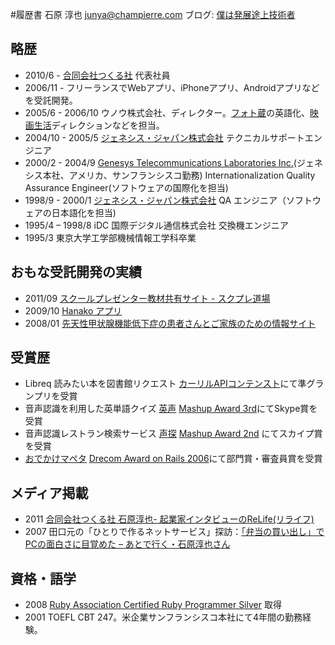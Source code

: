 #履歴書
石原 淳也 <junya@champierre.com>
ブログ: [僕は発展途上技術者](http://blog.champierre.com/)

## 略歴
* 2010/6 - [合同会社つくる社](http://tsukurusha.com/) 代表社員
* 2006/11 - フリーランスでWebアプリ、iPhoneアプリ、Androidアプリなどを受託開発。
* 2005/6 - 2006/10 ウノウ株式会社、ディレクター。[フォト蔵](http://photozou.jp/)の英語化、[映画生活](http://cinema.pia.co.jp/)ディレクションなどを担当。
* 2004/10 - 2005/5 [ジェネシス・ジャパン株式会社](http://www.genesyslab.co.jp/) テクニカルサポートエンジニア
* 2000/2 - 2004/9 [Genesys Telecommunications Laboratories Inc.](http://www.genesyslab.com/)(ジェネシス本社、アメリカ、サンフランシスコ勤務) Internationalization Quality Assurance Engineer(ソフトウェアの国際化を担当)
* 1998/9 - 2000/1 [ジェネシス・ジャパン株式会社](http://www.genesyslab.co.jp/) QA エンジニア（ソフトウェアの日本語化を担当)
* 1995/4 – 1998/8 iDC 国際デジタル通信株式会社 交換機エンジニア
* 1995/3 東京大学工学部機械情報工学科卒業

## おもな受託開発の実績
* 2011/09 [スクールプレゼンター教材共有サイト - スクプレ道場](http://schoolpresenter.jp/)
* 2009/10 [Hanako アプリ](https://itunes.apple.com/jp/app/id409988078?mt=8)
* 2008/01 [先天性甲状腺機能低下症の患者さんとご家族のための情報サイト](http://kodomo-kenkou.com/)

## 受賞歴
* Libreq 読みたい本を図書館リクエスト [カーリルAPIコンテンスト](http://calil.jp/doc/contest.html)にて準グランプリを受賞
* 音声認識を利用した英単語クイズ [英声](http://blog.champierre.com/archives/579) [Mashup Award 3rd](http://jp.sun.com/mashupaward/3rd/award2.html)にてSkype賞を受賞
* 音声認識レストラン検索サービス [声探](http://koetan.champierre.com/) [Mashup Award 2nd](http://jp.sun.com/mashupaward/2nd/) にてスカイプ賞を受賞
* [おでかけマペタ](http://odekake.mapeta.net/) [Drecom Award on Rails 2006](http://itpro.nikkeibp.co.jp/article/NEWS/20060731/244792/)にて部門賞・審査員賞を受賞

## メディア掲載
* 2011 [合同会社つくる社 石原淳也- 起業家インタビューのReLife(リライフ)](http://www.bb-relife.jp/interview/vol0386.html)
* 2007 田口元の「ひとりで作るネットサービス」探訪：[「弁当の買い出し」でPCの面白さに目覚めた – あとで行く・石原淳也さん](http://bizmakoto.jp/bizid/articles/0705/23/news096.html)

## 資格・語学
* 2008 [Ruby Association Certified Ruby Programmer Silver](http://www.ruby-assn.org/ja/certification/examination.htm) 取得
* 2001 TOEFL CBT 247。米企業サンフランシスコ本社にて4年間の勤務経験。
